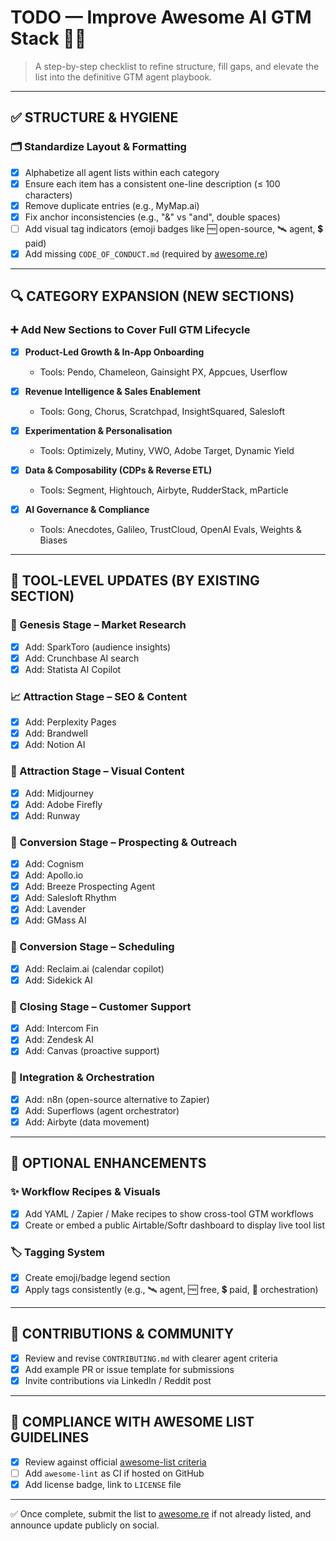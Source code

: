 # TODO — Improve Awesome AI GTM Stack 🧠🚀

> A step-by-step checklist to refine structure, fill gaps, and elevate the list into the definitive GTM agent playbook.

---

## ✅ STRUCTURE & HYGIENE

### 🗂️ Standardize Layout & Formatting

- [x] Alphabetize all agent lists within each category
- [x] Ensure each item has a consistent one-line description (≤ 100 characters)
- [x] Remove duplicate entries (e.g., MyMap.ai)
- [x] Fix anchor inconsistencies (e.g., "&" vs "and", double spaces)
- [ ] Add visual tag indicators (emoji badges like 🆓 open-source, 🛰 agent, 💲 paid)
- [x] Add missing `CODE_OF_CONDUCT.md` (required by [awesome.re](https://awesome.re))

---

## 🔍 CATEGORY EXPANSION (NEW SECTIONS)

### ➕ Add New Sections to Cover Full GTM Lifecycle

- [x] **Product-Led Growth & In-App Onboarding**
  - Tools: Pendo, Chameleon, Gainsight PX, Appcues, Userflow

- [x] **Revenue Intelligence & Sales Enablement**
  - Tools: Gong, Chorus, Scratchpad, InsightSquared, Salesloft

- [x] **Experimentation & Personalisation**
  - Tools: Optimizely, Mutiny, VWO, Adobe Target, Dynamic Yield

- [x] **Data & Composability (CDPs & Reverse ETL)**
  - Tools: Segment, Hightouch, Airbyte, RudderStack, mParticle

- [x] **AI Governance & Compliance**
  - Tools: Anecdotes, Galileo, TrustCloud, OpenAI Evals, Weights & Biases

---

## 🚀 TOOL-LEVEL UPDATES (BY EXISTING SECTION)

### 🧠 Genesis Stage – Market Research

- [x] Add: SparkToro (audience insights)
- [x] Add: Crunchbase AI search
- [x] Add: Statista AI Copilot

### 📈 Attraction Stage – SEO & Content

- [x] Add: Perplexity Pages
- [x] Add: Brandwell
- [x] Add: Notion AI

### 🎨 Attraction Stage – Visual Content

- [x] Add: Midjourney
- [x] Add: Adobe Firefly
- [x] Add: Runway

### 🤝 Conversion Stage – Prospecting & Outreach

- [x] Add: Cognism
- [x] Add: Apollo.io
- [x] Add: Breeze Prospecting Agent
- [x] Add: Salesloft Rhythm
- [x] Add: Lavender
- [x] Add: GMass AI

### 📅 Conversion Stage – Scheduling

- [x] Add: Reclaim.ai (calendar copilot)
- [x] Add: Sidekick AI

### 💼 Closing Stage – Customer Support

- [x] Add: Intercom Fin
- [x] Add: Zendesk AI
- [x] Add: Canvas (proactive support)

### 🔌 Integration & Orchestration

- [x] Add: n8n (open-source alternative to Zapier)
- [x] Add: Superflows (agent orchestrator)
- [x] Add: Airbyte (data movement)

---

## 📘 OPTIONAL ENHANCEMENTS

### ✨ Workflow Recipes & Visuals

- [x] Add YAML / Zapier / Make recipes to show cross-tool GTM workflows
- [x] Create or embed a public Airtable/Softr dashboard to display live tool list

### 🏷️ Tagging System

- [x] Create emoji/badge legend section
- [x] Apply tags consistently (e.g., 🛰 agent, 🆓 free, 💲 paid, 🧩 orchestration)

---

## 🧩 CONTRIBUTIONS & COMMUNITY

- [x] Review and revise `CONTRIBUTING.md` with clearer agent criteria
- [x] Add example PR or issue template for submissions
- [x] Invite contributions via LinkedIn / Reddit post

---

## 📜 COMPLIANCE WITH AWESOME LIST GUIDELINES

- [x] Review against official [awesome-list criteria](https://github.com/sindresorhus/awesome/blob/main/pull_request_template.md)
- [ ] Add `awesome-lint` as CI if hosted on GitHub
- [x] Add license badge, link to `LICENSE` file

---

✅ Once complete, submit the list to [awesome.re](https://awesome.re) if not already listed, and announce update publicly on social.
